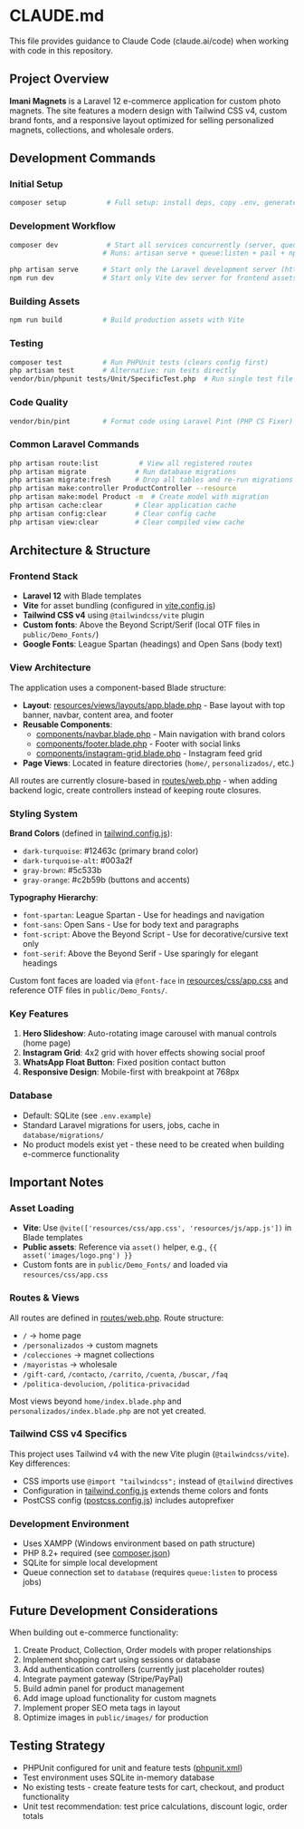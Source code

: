 # CLAUDE.md

This file provides guidance to Claude Code (claude.ai/code) when working with code in this repository.

## Project Overview

**Imani Magnets** is a Laravel 12 e-commerce application for custom photo magnets. The site features a modern design with Tailwind CSS v4, custom brand fonts, and a responsive layout optimized for selling personalized magnets, collections, and wholesale orders.

## Development Commands

### Initial Setup
```bash
composer setup          # Full setup: install deps, copy .env, generate key, migrate, build assets
```

### Development Workflow
```bash
composer dev            # Start all services concurrently (server, queue, logs, Vite)
                       # Runs: artisan serve + queue:listen + pail + npm run dev

php artisan serve      # Start only the Laravel development server (http://127.0.0.1:8000)
npm run dev            # Start only Vite dev server for frontend assets
```

### Building Assets
```bash
npm run build          # Build production assets with Vite
```

### Testing
```bash
composer test          # Run PHPUnit tests (clears config first)
php artisan test       # Alternative: run tests directly
vendor/bin/phpunit tests/Unit/SpecificTest.php  # Run single test file
```

### Code Quality
```bash
vendor/bin/pint        # Format code using Laravel Pint (PHP CS Fixer)
```

### Common Laravel Commands
```bash
php artisan route:list          # View all registered routes
php artisan migrate            # Run database migrations
php artisan migrate:fresh      # Drop all tables and re-run migrations
php artisan make:controller ProductController --resource
php artisan make:model Product -m  # Create model with migration
php artisan cache:clear        # Clear application cache
php artisan config:clear       # Clear config cache
php artisan view:clear         # Clear compiled view cache
```

## Architecture & Structure

### Frontend Stack
- **Laravel 12** with Blade templates
- **Vite** for asset bundling (configured in [vite.config.js](vite.config.js))
- **Tailwind CSS v4** using `@tailwindcss/vite` plugin
- **Custom fonts**: Above the Beyond Script/Serif (local OTF files in `public/Demo_Fonts/`)
- **Google Fonts**: League Spartan (headings) and Open Sans (body text)

### View Architecture
The application uses a component-based Blade structure:

- **Layout**: [resources/views/layouts/app.blade.php](resources/views/layouts/app.blade.php) - Base layout with top banner, navbar, content area, and footer
- **Reusable Components**:
  - [components/navbar.blade.php](resources/views/components/navbar.blade.php) - Main navigation with brand colors
  - [components/footer.blade.php](resources/views/components/footer.blade.php) - Footer with social links
  - [components/instagram-grid.blade.php](resources/views/components/instagram-grid.blade.php) - Instagram feed grid
- **Page Views**: Located in feature directories (`home/`, `personalizados/`, etc.)

All routes are currently closure-based in [routes/web.php](routes/web.php) - when adding backend logic, create controllers instead of keeping route closures.

### Styling System

**Brand Colors** (defined in [tailwind.config.js](tailwind.config.js)):
- `dark-turquoise`: #12463c (primary brand color)
- `dark-turquoise-alt`: #003a2f
- `gray-brown`: #5c533b
- `gray-orange`: #c2b59b (buttons and accents)

**Typography Hierarchy**:
- `font-spartan`: League Spartan - Use for headings and navigation
- `font-sans`: Open Sans - Use for body text and paragraphs
- `font-script`: Above the Beyond Script - Use for decorative/cursive text only
- `font-serif`: Above the Beyond Serif - Use sparingly for elegant headings

Custom font faces are loaded via `@font-face` in [resources/css/app.css](resources/css/app.css) and reference OTF files in `public/Demo_Fonts/`.

### Key Features
1. **Hero Slideshow**: Auto-rotating image carousel with manual controls (home page)
2. **Instagram Grid**: 4x2 grid with hover effects showing social proof
3. **WhatsApp Float Button**: Fixed position contact button
4. **Responsive Design**: Mobile-first with breakpoint at 768px

### Database
- Default: SQLite (see `.env.example`)
- Standard Laravel migrations for users, jobs, cache in `database/migrations/`
- No product models exist yet - these need to be created when building e-commerce functionality

## Important Notes

### Asset Loading
- **Vite**: Use `@vite(['resources/css/app.css', 'resources/js/app.js'])` in Blade templates
- **Public assets**: Reference via `asset()` helper, e.g., `{{ asset('images/logo.png') }}`
- Custom fonts are in `public/Demo_Fonts/` and loaded via `resources/css/app.css`

### Routes & Views
All routes are defined in [routes/web.php](routes/web.php). Route structure:
- `/` → home page
- `/personalizados` → custom magnets
- `/colecciones` → magnet collections
- `/mayoristas` → wholesale
- `/gift-card`, `/contacto`, `/carrito`, `/cuenta`, `/buscar`, `/faq`
- `/politica-devolucion`, `/politica-privacidad`

Most views beyond `home/index.blade.php` and `personalizados/index.blade.php` are not yet created.

### Tailwind CSS v4 Specifics
This project uses Tailwind v4 with the new Vite plugin (`@tailwindcss/vite`). Key differences:
- CSS imports use `@import "tailwindcss";` instead of `@tailwind` directives
- Configuration in [tailwind.config.js](tailwind.config.js) extends theme colors and fonts
- PostCSS config ([postcss.config.js](postcss.config.js)) includes autoprefixer

### Development Environment
- Uses XAMPP (Windows environment based on path structure)
- PHP 8.2+ required (see [composer.json](composer.json))
- SQLite for simple local development
- Queue connection set to `database` (requires `queue:listen` to process jobs)

## Future Development Considerations

When building out e-commerce functionality:
1. Create Product, Collection, Order models with proper relationships
2. Implement shopping cart using sessions or database
3. Add authentication controllers (currently just placeholder routes)
4. Integrate payment gateway (Stripe/PayPal)
5. Build admin panel for product management
6. Add image upload functionality for custom magnets
7. Implement proper SEO meta tags in layout
8. Optimize images in `public/images/` for production

## Testing Strategy
- PHPUnit configured for unit and feature tests ([phpunit.xml](phpunit.xml))
- Test environment uses SQLite in-memory database
- No existing tests - create feature tests for cart, checkout, and product functionality
- Unit test recommendation: test price calculations, discount logic, order totals
